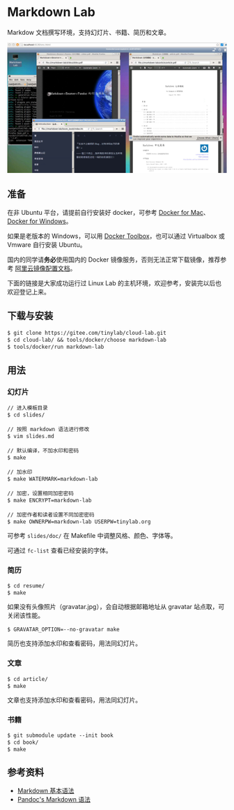
# Markdown Lab

Markdow 文档撰写环境，支持幻灯片、书籍、简历和文章。

![Markdown Lab Demo](images/markdown-lab-demo.jpg)

## 准备

在非 Ubuntu 平台，请提前自行安装好 docker，可参考 [Docker for Mac](https://docs.docker.com/docker-for-mac/)、[Docker for Windows](https://docs.docker.com/docker-for-windows/)。

如果是老版本的 Windows，可以用 [Docker Toolbox](https://docs.docker.com/toolbox/overview/)，也可以通过 Virtualbox 或 Vmware 自行安装 Ubuntu。

国内的同学请**务必**使用国内的 Docker 镜像服务，否则无法正常下载镜像，推荐参考 [阿里云镜像配置文档](https://help.aliyun.com/document_detail/60750.html)。

下面的链接是大家成功运行过 Linux Lab 的主机环境，欢迎参考，安装完以后也欢迎登记上来。

## 下载与安装

    $ git clone https://gitee.com/tinylab/cloud-lab.git
    $ cd cloud-lab/ && tools/docker/choose markdown-lab
    $ tools/docker/run markdown-lab

## 用法

### 幻灯片

    // 进入模板目录
    $ cd slides/

    // 按照 markdown 语法进行修改
    $ vim slides.md

    // 默认编译，不加水印和密码
    $ make

    // 加水印
    $ make WATERMARK=markdown-lab

    // 加密，设置相同加密密码
    $ make ENCRYPT=markdown-lab

    // 加密作者和读者设置不同加密密码
    $ make OWNERPW=markdown-lab USERPW=tinylab.org

可参考 `slides/doc/` 在 Makefile 中调整风格、颜色、字体等。

可通过 `fc-list` 查看已经安装的字体。

### 简历

    $ cd resume/
    $ make

如果没有头像照片（gravatar.jpg），会自动根据邮箱地址从 gravatar 站点取，可关闭该性能。

    $ GRAVATAR_OPTION=--no-gravatar make

简历也支持添加水印和查看密码，用法同幻灯片。

### 文章

    $ cd article/
    $ make

文章也支持添加水印和查看密码，用法同幻灯片。

### 书籍

    $ git submodule update --init book
    $ cd book/
    $ make

## 参考资料

* [Markdown 基本语法](https://www.markdownguide.org/basic-syntax)
* [Pandoc's Markdown 语法](https://pandoc.org/MANUAL.html#pandocs-markdown)
